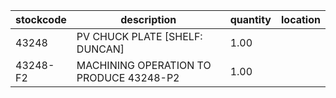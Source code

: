 |stockcode|description|quantity|location|
|---------|-----------|--------|--------|
|43248|PV CHUCK PLATE [SHELF: DUNCAN]|1.00||
|43248-F2|MACHINING OPERATION TO PRODUCE 43248-P2|1.00||
